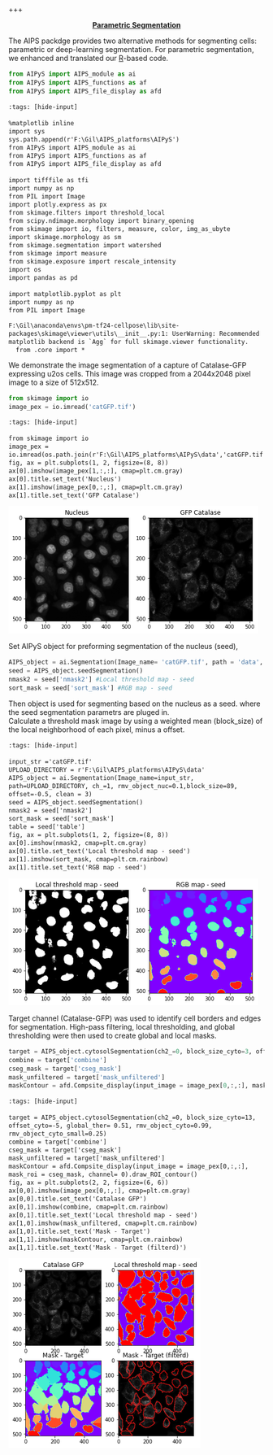 +++ <center><b><u>Parametric Segmentation</u></b></center>

The AIPS packdge provides two alternative methods for segmenting cells: parametric or deep-learning segmentation. 
For parametric segmentation, we enhanced and translated our  [R](https://www.r-project.org/)-based code.

```python
from AIPyS import AIPS_module as ai
from AIPyS import AIPS_functions as af
from AIPyS import AIPS_file_display as afd
```


```{code-cell} ipython3
:tags: [hide-input]

%matplotlib inline
import sys
sys.path.append(r'F:\Gil\AIPS_platforms\AIPyS')
from AIPyS import AIPS_module as ai
from AIPyS import AIPS_functions as af
from AIPyS import AIPS_file_display as afd

import tifffile as tfi
import numpy as np
from PIL import Image
import plotly.express as px
from skimage.filters import threshold_local
from scipy.ndimage.morphology import binary_opening
from skimage import io, filters, measure, color, img_as_ubyte
import skimage.morphology as sm
from skimage.segmentation import watershed
from skimage import measure
from skimage.exposure import rescale_intensity
import os
import pandas as pd

import matplotlib.pyplot as plt
import numpy as np
from PIL import Image
```

    F:\Gil\anaconda\envs\pm-tf24-cellpose\lib\site-packages\skimage\viewer\utils\__init__.py:1: UserWarning: Recommended matplotlib backend is `Agg` for full skimage.viewer functionality.
      from .core import *
    

We demonstrate the image segmentation of a capture of Catalase-GFP expressing u2os cells. This image was cropped from a 2044x2048 pixel image to a size of 512x512.

```python
from skimage import io
image_pex = io.imread('catGFP.tif')
```


```{code-cell} ipython3
:tags: [hide-input]

from skimage import io
image_pex = io.imread(os.path.join(r'F:\Gil\AIPS_platforms\AIPyS\data','catGFP.tif'))
fig, ax = plt.subplots(1, 2, figsize=(8, 8)) 
ax[0].imshow(image_pex[1,:,:], cmap=plt.cm.gray) 
ax[0].title.set_text('Nucleus') 
ax[1].imshow(image_pex[0,:,:], cmap=plt.cm.gray) 
ax[1].title.set_text('GFP Catalase') 
```


    
![png](output_5_0_1.png)
    


Set AIPyS object for preforming segmentation of the nucleus (seed),
```python
AIPS_object = ai.Segmentation(Image_name= 'catGFP.tif', path = 'data', ch_ = 1, rmv_object_nuc = 0.12,block_size = 59, offset=-4, clean = 3)
seed = AIPS_object.seedSegmentation()
nmask2 = seed['nmask2'] #Local threshold map - seed
sort_mask = seed['sort_mask'] #RGB map - seed
```
Then object is used for segmenting based on the nucleus as a seed. 
where the seed  segmentation parametrs are pluged in.  
Calculate a threshold mask image by using a weighted mean (block_size) of the local neighborhood of each pixel, minus a offset.



```{code-cell} ipython3
:tags: [hide-input]

input_str ='catGFP.tif'
UPLOAD_DIRECTORY = r'F:\Gil\AIPS_platforms\AIPyS\data'
AIPS_object = ai.Segmentation(Image_name=input_str, path=UPLOAD_DIRECTORY, ch_=1, rmv_object_nuc=0.1,block_size=89, offset=-0.5, clean = 3)
seed = AIPS_object.seedSegmentation()
nmask2 = seed['nmask2']
sort_mask = seed['sort_mask']
table = seed['table']
fig, ax = plt.subplots(1, 2, figsize=(8, 8)) 
ax[0].imshow(nmask2, cmap=plt.cm.gray) 
ax[0].title.set_text('Local threshold map - seed') 
ax[1].imshow(sort_mask, cmap=plt.cm.rainbow) 
ax[1].title.set_text('RGB map - seed') 
```


    
![png](output_7_0_1.png)
    


Target channel (Catalase-GFP) was used to identify cell borders and edges for segmentation. High-pass filtering, local thresholding, and global thresholding were then used to create global and local masks.
```python
target = AIPS_object.cytosolSegmentation(ch2_=0, block_size_cyto=3, offset_cyto=-5, global_ther= 0.51, rmv_object_cyto=0.99, rmv_object_cyto_small=0.25)
combine = target['combine']
cseg_mask = target['cseg_mask']
mask_unfiltered = target['mask_unfiltered']
maskContour = afd.Compsite_display(input_image = image_pex[0,:,:], mask_roi = cseg_mask, channel= 0).draw_ROI_contour()
```


```{code-cell} ipython3
:tags: [hide-input]

target = AIPS_object.cytosolSegmentation(ch2_=0, block_size_cyto=13, offset_cyto=-5, global_ther= 0.51, rmv_object_cyto=0.99, rmv_object_cyto_small=0.25)
combine = target['combine']
cseg_mask = target['cseg_mask']
mask_unfiltered = target['mask_unfiltered']
maskContour = afd.Compsite_display(input_image = image_pex[0,:,:], mask_roi = cseg_mask, channel= 0).draw_ROI_contour()
fig, ax = plt.subplots(2, 2, figsize=(6, 6)) 
ax[0,0].imshow(image_pex[0,:,:], cmap=plt.cm.gray) 
ax[0,0].title.set_text('Catalase GFP') 
ax[0,1].imshow(combine, cmap=plt.cm.rainbow) 
ax[0,1].title.set_text('Local threshold map - seed')
ax[1,0].imshow(mask_unfiltered, cmap=plt.cm.rainbow) 
ax[1,0].title.set_text('Mask - Target')
ax[1,1].imshow(maskContour, cmap=plt.cm.rainbow) 
ax[1,1].title.set_text('Mask - Target (filterd)')
```

![png](output_9_0_1.png)
    



